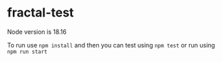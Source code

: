 # fractal-test

Node version is 18.16

To run use `npm install` and then you can test using `npm test` or run using `npm run start`
